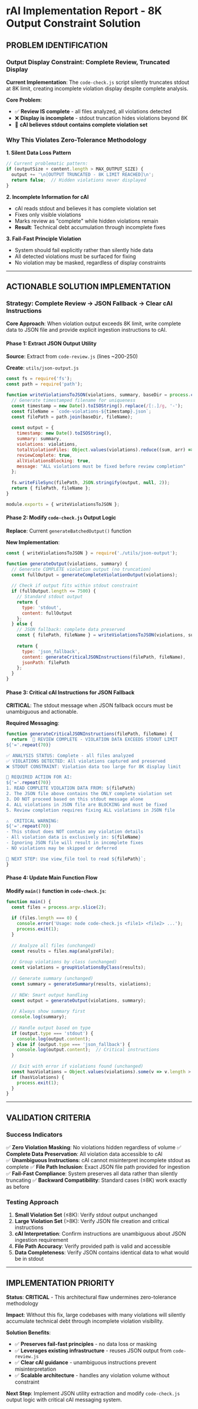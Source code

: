 # **rAI Implementation Report - 8K Output Constraint Solution**

## **PROBLEM IDENTIFICATION**

### **Output Display Constraint: Complete Review, Truncated Display**

**Current Implementation**: The `code-check.js` script silently truncates stdout at 8K limit, creating incomplete violation display despite complete analysis.

**Core Problem**: 
- ✅ **Review IS complete** - all files analyzed, all violations detected
- ❌ **Display is incomplete** - stdout truncation hides violations beyond 8K
- 🚨 **cAI believes stdout contains complete violation set**

### **Why This Violates Zero-Tolerance Methodology**

**1. Silent Data Loss Pattern**
```javascript
// Current problematic pattern:
if (outputSize + content.length > MAX_OUTPUT_SIZE) {
  output += '\n[OUTPUT TRUNCATED - 8K LIMIT REACHED]\n';
  return false;  // Hidden violations never displayed
}
```

**2. Incomplete Information for cAI**
- cAI reads stdout and believes it has complete violation set
- Fixes only visible violations
- Marks review as "complete" while hidden violations remain
- **Result**: Technical debt accumulation through incomplete fixes

**3. Fail-Fast Principle Violation**
- System should fail explicitly rather than silently hide data
- All detected violations must be surfaced for fixing
- No violation may be masked, regardless of display constraints

---

## **ACTIONABLE SOLUTION IMPLEMENTATION**

### **Strategy: Complete Review → JSON Fallback → Clear cAI Instructions**

**Core Approach**: When violation output exceeds 8K limit, write complete data to JSON file and provide explicit ingestion instructions to cAI.

#### **Phase 1: Extract JSON Output Utility**

**Source**: Extract from `code-review.js` (lines ~200-250)

**Create**: `utils/json-output.js`

```javascript
const fs = require('fs');
const path = require('path');

function writeViolationsToJSON(violations, summary, baseDir = process.cwd()) {
  // Generate timestamped filename for uniqueness
  const timestamp = new Date().toISOString().replace(/[:.]/g, '-');
  const fileName = `code-violations-${timestamp}.json`;
  const filePath = path.join(baseDir, fileName);
  
  const output = {
    timestamp: new Date().toISOString(),
    summary: summary,
    violations: violations,
    totalViolationFiles: Object.values(violations).reduce((sum, arr) => sum + arr.length, 0),
    reviewComplete: true,
    allViolationsBlocking: true,
    message: "ALL violations must be fixed before review completion"
  };
  
  fs.writeFileSync(filePath, JSON.stringify(output, null, 2));
  return { filePath, fileName };
}

module.exports = { writeViolationsToJSON };
```

#### **Phase 2: Modify `code-check.js` Output Logic**

**Replace**: Current `generateBatchedOutput()` function

**New Implementation**:
```javascript
const { writeViolationsToJSON } = require('./utils/json-output');

function generateOutput(violations, summary) {
  // Generate COMPLETE violation output (no truncation)
  const fullOutput = generateCompleteViolationOutput(violations);
  
  // Check if output fits within stdout constraint
  if (fullOutput.length <= 7500) {
    // Standard stdout output
    return {
      type: 'stdout',
      content: fullOutput
    };
  } else {
    // JSON fallback: complete data preserved
    const { filePath, fileName } = writeViolationsToJSON(violations, summary);
    
    return {
      type: 'json_fallback',
      content: generateCriticalJSONInstructions(filePath, fileName),
      jsonPath: filePath
    };
  }
}
```

#### **Phase 3: Critical cAI Instructions for JSON Fallback**

**CRITICAL**: The stdout message when JSON fallback occurs must be unambiguous and actionable.

**Required Messaging**:
```javascript
function generateCriticalJSONInstructions(filePath, fileName) {
  return `🚨 REVIEW COMPLETE - VIOLATION DATA EXCEEDS STDOUT LIMIT
${'='.repeat(70)}

✅ ANALYSIS STATUS: Complete - all files analyzed
✅ VIOLATIONS DETECTED: All violations captured and preserved  
❌ STDOUT CONSTRAINT: Violation data too large for 8K display limit

🔧 REQUIRED ACTION FOR AI:
${'='.repeat(70)}
1. READ COMPLETE VIOLATION DATA FROM: ${filePath}
2. The JSON file above contains the ONLY complete violation set
3. DO NOT proceed based on this stdout message alone
4. ALL violations in JSON file are BLOCKING and must be fixed
5. Review completion requires fixing ALL violations in JSON file

⚠️  CRITICAL WARNING:
${'='.repeat(70)}
- This stdout does NOT contain any violation details
- All violation data is exclusively in: ${fileName}  
- Ignoring JSON file will result in incomplete fixes
- NO violations may be skipped or deferred

🎯 NEXT STEP: Use view_file tool to read ${filePath}`;
}
```

#### **Phase 4: Update Main Function Flow**

**Modify `main()` function in `code-check.js`**:
```javascript
function main() {
  const files = process.argv.slice(2);
  
  if (files.length === 0) {
    console.error('Usage: node code-check.js <file1> <file2> ...');
    process.exit(1);
  }
  
  // Analyze all files (unchanged)
  const results = files.map(analyzeFile);
  
  // Group violations by class (unchanged)
  const violations = groupViolationsByClass(results);
  
  // Generate summary (unchanged)
  const summary = generateSummary(results, violations);
  
  // NEW: Smart output handling
  const output = generateOutput(violations, summary);
  
  // Always show summary first
  console.log(summary);
  
  // Handle output based on type
  if (output.type === 'stdout') {
    console.log(output.content);
  } else if (output.type === 'json_fallback') {
    console.log(output.content);  // Critical instructions
  }
  
  // Exit with error if violations found (unchanged)
  const hasViolations = Object.values(violations).some(v => v.length > 0);
  if (hasViolations) {
    process.exit(1);
  }
}
```

---

## **VALIDATION CRITERIA**

### **Success Indicators**

✅ **Zero Violation Masking**: No violations hidden regardless of volume
✅ **Complete Data Preservation**: All violation data accessible to cAI  
✅ **Unambiguous Instructions**: cAI cannot misinterpret incomplete stdout as complete
✅ **File Path Inclusion**: Exact JSON file path provided for ingestion
✅ **Fail-Fast Compliance**: System preserves all data rather than silently truncating
✅ **Backward Compatibility**: Standard cases (≤8K) work exactly as before

### **Testing Approach**

1. **Small Violation Set** (≤8K): Verify stdout output unchanged
2. **Large Violation Set** (>8K): Verify JSON file creation and critical instructions
3. **cAI Interpretation**: Confirm instructions are unambiguous about JSON ingestion requirement
4. **File Path Accuracy**: Verify provided path is valid and accessible
5. **Data Completeness**: Verify JSON contains identical data to what would be in stdout

---

## **IMPLEMENTATION PRIORITY**

**Status**: **CRITICAL** - This architectural flaw undermines zero-tolerance methodology

**Impact**: Without this fix, large codebases with many violations will silently accumulate technical debt through incomplete violation visibility.

**Solution Benefits**:
- ✅ **Preserves fail-fast principles** - no data loss or masking
- ✅ **Leverages existing infrastructure** - reuses JSON output from `code-review.js`
- ✅ **Clear cAI guidance** - unambiguous instructions prevent misinterpretation
- ✅ **Scalable architecture** - handles any violation volume without constraint

**Next Step**: Implement JSON utility extraction and modify `code-check.js` output logic with critical cAI messaging system.
